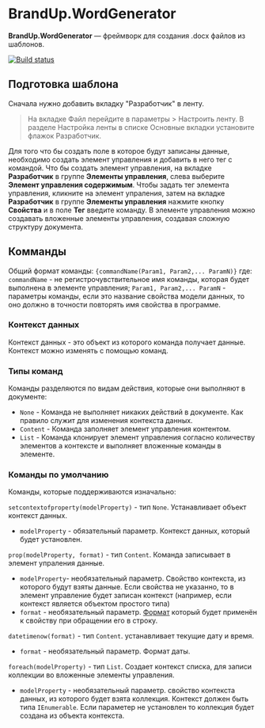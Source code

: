 # BrandUp.WordGenerator

**BrandUp.WordGenerator** — фреймворк для создания .docx файлов из шаблонов.

[![Build status](https://dev.azure.com/brandup/BrandUp%20Core/_apis/build/status/BrandUp/BrandUp.DocumentTemplater)](https://dev.azure.com/brandup/BrandUp%20Core/_build/latest?definitionId=55)

## Подготовка шаблона

Сначала нужно добавить вкладку "Разработчик" в ленту.
> На вкладке Файл перейдите в параметры > Настроить ленту.
> В разделе Настройка ленты в списке Основные вкладки установите флажок Разработчик.

Для того что бы создать поле в которое будут записаны данные, необходимо создать элемент управления и добавить в него тег с командой. Что бы создать элемент управления, на вкладке **Разработчик** в группе **Элементы управления**, слева выберите **Элемент управления содержимым**. Чтобы задать тег элемента управления, кликните на  элемент упраления, затем на вкладке **Разработчик** в группе **Элементы управления** нажмите кнопку **Свойства** и в поле **Тег** введите команду. В элементе управления можно создавать вложенные элементы управления, создавая сложную структуру документа.

## Комманды

Общий формат команды: `{commandName(Param1, Param2,... ParamN)}` где:
`commandName` - не регистрочувствительное имя команды, которая будет выполнена в элементе управления;
`Param1, Param2,... ParamN` - параметры команды, если это название свойства модели данных, то оно должно в точности повторять имя свойства в программе.

### Контекст данных

Контекст данных - это объект из которого команда получает данные. Контекст можно изменять с помощью команд.

### Типы команд

Команды разделяются по видам действия, которые они выполняют в документе:

- `None` - Команда не выполняет никаких действий в документе. Как правило служит для изменения контекста данных.
- `Content` - Команда заполняет элемент управления контентом.
- `List` - Команда клонирует элемент управления согласно количеству элементов а контексте и выполняет вложенные команды в элементе.

### Команды по умолчанию

Команды, которые поддерживаются изначально:

`setcontextofproperty(modelProperty)` - тип `None`. Устанавливает объект контекст данных.

- `modelProperty` - обязательный параметр. Контекст данных, который будет установлен.

`prop(modelProperty, format)` - тип `Content`. Команда записывает в элемент упраления данные.

- `modelProperty`- необязательный параметр. Свойство контекста, из которого будут взяты данные. Если свойства не указанно, то в элемент управление будет записан контекст (например, если контекст является объектом простого типа)
- `format` - необязательный параметр. [Формат](https://learn.microsoft.com/en-us/dotnet/standard/base-types/formatting-types) который будет применён к свойству при обращении его в строку.

`datetimenow(format)` - тип `Content`. устанавливает текущие дату и время.

- `format` - необязательный параметр. Формат даты.

`foreach(modelProperty)` - тип `List`. Создает контекст списка, для записи коллекции во вложенные элементы управления.

- `modelProperty` - необязательный параметр. свойство контекста данных, из которого будет взята коллекция. Контекст должен быть типа `IEnumerable`. Если параметер не установлен то коллекция будет создана из объекта контекста.
